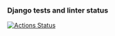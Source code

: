 ### Django tests and linter status

[![Actions Status](https://github.com/alex-j-fox/hexlet-django-blog/actions/workflows/django.yml/badge.svg)](https://github.com/alex-j-fox/python-project-83/actions)
